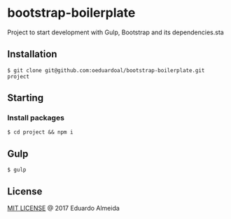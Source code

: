 # bootstrap-boilerplate
Project to start development with Gulp, Bootstrap and its dependencies.sta

## Installation
```
$ git clone git@github.com:oeduardoal/bootstrap-boilerplate.git project
```

## Starting
### Install packages
```
$ cd project && npm i
```

## Gulp
```
$ gulp
```
## License

[MIT LICENSE](https://github.com/oeduardoal/bootstrap-boilerplate/blob/master/LICENSE) @ 2017 Eduardo Almeida
